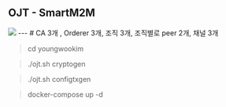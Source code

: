 OJT - SmartM2M
---

<img src="https://user-images.githubusercontent.com/38308305/94513480-bfe91300-0259-11eb-9462-6bac6199cc46.png">
---
# CA 3개 , Orderer 3개, 조직 3개, 조직별로 peer 2개, 채널 3개

> cd youngwookim

> ./ojt.sh cryptogen

> ./ojt.sh configtxgen

> docker-compose up -d




